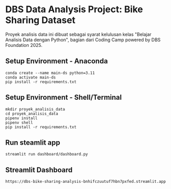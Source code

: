 # DBS Data Analysis Project: Bike Sharing Dataset
Proyek analisis data ini dibuat sebagai syarat kelulusan kelas "Belajar Analisis Data dengan Python", bagian dari Coding Camp powered by DBS Foundation 2025.

## Setup Environment - Anaconda
```
conda create --name main-ds python=3.11
conda activate main-ds
pip install -r requirements.txt
```

## Setup Environment - Shell/Terminal
```
mkdir proyek_analisis_data
cd proyek_analisis_data
pipenv install
pipenv shell
pip install -r requirements.txt
```

## Run steamlit app
```
streamlit run dashboard/dashboard.py
```

## Streamlit Dashboard
```
https://dbs-bike-sharing-analysis-bnhifczuutuf7hbn7pxfed.streamlit.app
```